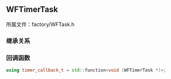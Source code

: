 ## WFTimerTask

所属文件：factory/WFTask.h

### 继承关系

### 回调函数

```c++
using timer_callback_t = std::function<void (WFTimerTask *)>;
```